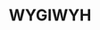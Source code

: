 ---
title: WYGIWYH
archived: false
order: 1
draft: true

url: https://github.com/eitchtee/WYGIWYH
links:
    - url: https://github.com/eitchtee/WYGIWYH
      label: Repo
    - url: https://wygiwyh-demo.herculino.com/
      label: Demo

en:
    tag_line: "A simple but powerful finance tracker"
    description: "Built with Django, Bootstrap, TailwindCSS, Webpack, HTMX and _hyperscript, WYGIWYH is a finance tracker that allows you to track your income and expenses with ease. It features a simple and intuitive interface, making it easy for anyone to use. The app is designed to be fast and responsive, ensuring that you can access your financial data whenever you need it."

pt:
    tag_line: "Um gestor financeiro pessoal simples, mas poderoso"
    description: "Criado com Django, Bootstrap, TailwindCSS, Webpack, HTMX e _hyperscript, o WYGIWYH é um rastreador de finanças que permite controlar suas receitas e despesas com facilidade. Ele apresenta uma interface simples e intuitiva, facilitando o uso por qualquer pessoa. O aplicativo foi projetado para ser rápido e responsivo, garantindo que você possa acessar seus dados financeiros sempre que precisar."

badges:
 - "https://img.shields.io/github/stars/eitchtee/WYGIWYH?style=flat&logo=github&logoColor=black&logoSize=auto&label=stars&labelColor=white&color=black"
---